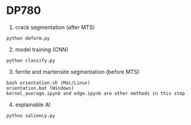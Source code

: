 # DP780 
1. crack segmentation (after MTS)
```
python deform.py
```
2. model training (CNN)
```
python classify.py
```
3. ferrite and martensite segmentation (before MTS)
```
bash orientation.sh (Mac/Linux)
orientation.bat (Windows)
kernel_average.ipynb and edge.ipynb are other methods in this step
```
4. explainable AI
```
pythno saliency.py
```



